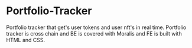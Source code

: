 # Portfolio-Tracker
Portfolio tracker that get's user tokens and user nft's in real time. Portfolio tracker is cross chain and BE is covered with Moralis and FE is built with HTML and CSS.
